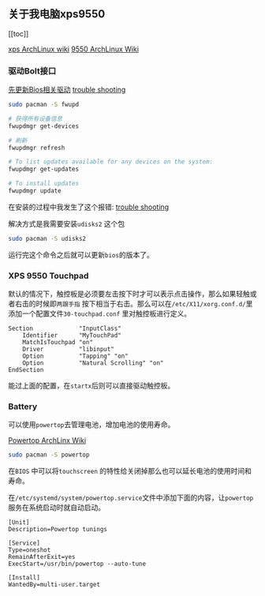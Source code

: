 ## 关于我电脑xps9550
[[toc]]

[xps ArchLinux wiki](https://wiki.archlinux.org/title/Dell_XPS_15_(9550))
[9550 ArchLinux Wiki](https://wiki.archlinux.org/title/Dell_XPS_15_(9550))

### 驱动Bolt接口
[先更新Bios相关驱动](https://wiki.archlinux.org/title/Fwupd)
[trouble shooting](https://github.com/fwupd/fwupd/issues/8268)

```bash
sudo pacman -S fwupd
```

```bash
# 获得所有设备信息
fwupdmgr get-devices

# 刷新
fwupdmgr refresh

# To list updates available for any devices on the system:
fwupdmgr get-updates

# To install updates
fwupdmgr update


```

在安装的过程中我发生了这个报错:
[trouble shooting](https://github.com/fwupd/fwupd/issues/8268)

解决方式是我需要安装`udisks2` 这个包
```bash
sudo pacman -S udisks2
```

运行完这个命令之后就可以更新`bios`的版本了。

### XPS 9550 Touchpad

默认的情况下，触控板是必须要左击按下时才可以表示点击操作，那么如果轻触或者右击的时候即`两跟手指` 按下相当于右击。那么可以在`/etc/X11/xorg.conf.d/`里添加一个配置文件`30-touchpad.conf` 里对触控板进行定义。

```
Section             "InputClass"
	Identifier      "MyTouchPad"
	MatchIsTouchpad "on"
	Driver          "libinput"
	Option          "Tapping" "on"
	Option          "Natural Scrolling" "on"
EndSection
```

能过上面的配置，在`startx`后则可以直接驱动触控板。

### Battery
可以使用`powertop`去管理电池，增加电池的使用寿命。

[Powertop ArchLinx Wiki](https://wiki.archlinux.org/title/Powertop)

```bash
sudo pacman -S powertop
```

在`BIOS` 中可以将`touchscreen` 的特性给关闭掉那么也可以延长电池的使用时间和寿命。

在`/etc/systemd/system/powertop.service`文件中添加下面的内容，让`powertop` 服务在系统启动时就自动启动。

```
[Unit]
Description=Powertop tunings

[Service]
Type=oneshot
RemainAfterExit=yes
ExecStart=/usr/bin/powertop --auto-tune

[Install]
WantedBy=multi-user.target
```


